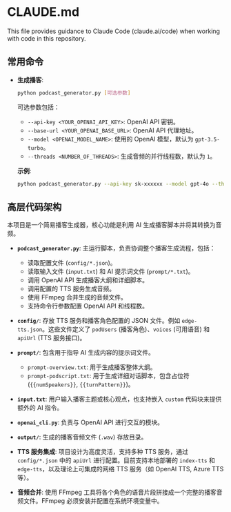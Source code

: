 # CLAUDE.md

This file provides guidance to Claude Code (claude.ai/code) when working with code in this repository.

## 常用命令

*   **生成播客**:
    ```bash
    python podcast_generator.py [可选参数]
    ```
    可选参数包括：
    *   `--api-key <YOUR_OPENAI_API_KEY>`: OpenAI API 密钥。
    *   `--base-url <YOUR_OPENAI_BASE_URL>`: OpenAI API 代理地址。
    *   `--model <OPENAI_MODEL_NAME>`: 使用的 OpenAI 模型，默认为 `gpt-3.5-turbo`。
    *   `--threads <NUMBER_OF_THREADS>`: 生成音频的并行线程数，默认为 `1`。

    **示例**:
    ```bash
    python podcast_generator.py --api-key sk-xxxxxx --model gpt-4o --threads 4
    ```

## 高层代码架构

本项目是一个简易播客生成器，核心功能是利用 AI 生成播客脚本并将其转换为音频。

*   **`podcast_generator.py`**: 主运行脚本，负责协调整个播客生成流程，包括：
    *   读取配置文件 (`config/*.json`)。
    *   读取输入文件 (`input.txt`) 和 AI 提示词文件 (`prompt/*.txt`)。
    *   调用 OpenAI API 生成播客大纲和详细脚本。
    *   调用配置的 TTS 服务生成音频。
    *   使用 FFmpeg 合并生成的音频文件。
    *   支持命令行参数配置 OpenAI API 和线程数。

*   **`config/`**: 存放 TTS 服务和播客角色配置的 JSON 文件。例如 `edge-tts.json`。这些文件定义了 `podUsers` (播客角色)、`voices` (可用语音) 和 `apiUrl` (TTS 服务接口)。

*   **`prompt/`**: 包含用于指导 AI 生成内容的提示词文件。
    *   `prompt-overview.txt`: 用于生成播客整体大纲。
    *   `prompt-podscript.txt`: 用于生成详细对话脚本，包含占位符 (`{{numSpeakers}}`, `{{turnPattern}}`)。

*   **`input.txt`**: 用户输入播客主题或核心观点，也支持嵌入 `custom` 代码块来提供额外的 AI 指令。

*   **`openai_cli.py`**: 负责与 OpenAI API 进行交互的模块。

*   **`output/`**: 生成的播客音频文件 (`.wav`) 存放目录。

*   **TTS 服务集成**: 项目设计为高度灵活，支持多种 TTS 服务，通过 `config/*.json` 中的 `apiUrl` 进行配置。目前支持本地部署的 `index-tts` 和 `edge-tts`，以及理论上可集成的网络 TTS 服务（如 OpenAI TTS, Azure TTS 等）。

*   **音频合并**: 使用 FFmpeg 工具将各个角色的语音片段拼接成一个完整的播客音频文件。FFmpeg 必须安装并配置在系统环境变量中。
